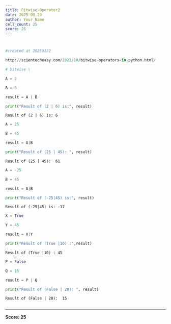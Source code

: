 ```yaml
---
title: Bitwise-Operator2
date: 2025-03-20
author: Your Name
cell_count: 25
score: 25
---
```


# 


```python
#created at 20250122
```


```python
http://scientecheasy.com/2022/10/bitwise-operators-in-python.html/
```


```python
# bitwise \
```


```python
A = 2
```


```python
B = 6
```


```python
result = A | B
```


```python
print("Result of (2 | 6) is:", result)
```

    Result of (2 | 6) is: 6



```python
A = 25
```


```python
B = 45
```


```python
result = A|B
```


```python
print("Result of (25 | 45): ", result)

```

    Result of (25 | 45):  61



```python
A = -25
```


```python
B = 45
```


```python
result = A|B
```


```python
print("Result of (-25|45) is:", result)
```

    Result of (-25|45) is: -17



```python
X = True
```


```python
Y = 45
```


```python
result = X|Y
```


```python
print("Result of (True |10) :",result) 
```

    Result of (True |10) : 45



```python
P = False
```


```python
Q = 15
```


```python
result = P | Q
```


```python
print("Result of (False | 20): ", result)
```

    Result of (False | 20):  15



```python

```


---
**Score: 25**